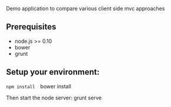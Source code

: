 Demo application to compare various client side mvc approaches 

Prerequisites
--------------
- node.js >= 0.10
- bower
- grunt

Setup your environment:
-----------------------
`npm install 
`bower install

Then start the node server:
grunt serve
